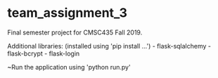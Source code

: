 # team_assignment_3

Final semester project for CMSC435 Fall 2019.

Additional libraries:
    (installed using 'pip install ...')
    - flask-sqlalchemy
    - flask-bcrypt
    - flask-login


~Run the application using 'python run.py'
